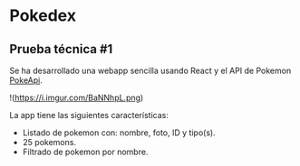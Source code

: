 # Pokedex
## Prueba técnica #1

Se ha desarrollado una webapp sencilla usando React y el API de Pokemon [PokeApi](https://pokeapi.co/).

!(https://i.imgur.com/BaNNhpL.png)

La app tiene las siguientes características:

* Listado de pokemon con: nombre, foto, ID y tipo(s).
* 25 pokemons.
* Filtrado de pokemon por nombre.
